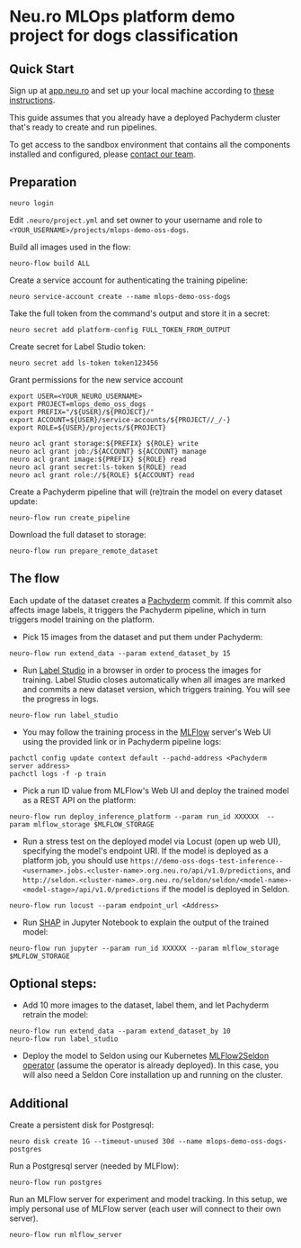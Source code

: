 # Neu.ro MLOps platform demo project for dogs classification

## Quick Start

Sign up at [app.neu.ro](https://app.neu.ro) and set up your local machine according
to [these instructions](https://docs.neu.ro/getting-started#installing-the-cli).

This guide assumes that you already have a deployed Pachyderm cluster that's ready to create and run pipelines.

To get access to the sandbox environment that contains all the components installed and configured,
please [contact our team](team@neu.ro).

## Preparation

```shell
neuro login
```

Edit `.neuro/project.yml` and set owner to your username and role to `<YOUR_USERNAME>/projects/mlops-demo-oss-dogs`.

Build all images used in the flow:

```shell
neuro-flow build ALL
```

Create a service account for authenticating the training pipeline:

```shell
neuro service-account create --name mlops-demo-oss-dogs
```

Take the full token from the command's output and store it in a secret:

```shell
neuro secret add platform-config FULL_TOKEN_FROM_OUTPUT
```

Create secret for Label Studio token:

```shell
neuro secret add ls-token token123456
```

Grant permissions for the new service account

```shell
export USER=<YOUR_NEURO_USERNAME>
export PROJECT=mlops_demo_oss_dogs
export PREFIX="/${USER}/${PROJECT}/"
export ACCOUNT=${USER}/service-accounts/${PROJECT//_/-}
export ROLE=${USER}/projects/${PROJECT}

neuro acl grant storage:${PREFIX} ${ROLE} write
neuro acl grant job:/${ACCOUNT} ${ACCOUNT} manage
neuro acl grant image:${PREFIX} ${ROLE} read 
neuro acl grant secret:ls-token ${ROLE} read
neuro acl grant role://${ROLE} ${ACCOUNT} read
```

Create a Pachyderm pipeline that will (re)train the model on every dataset update:

```shell
neuro-flow run create_pipeline
```

Download the full dataset to storage:

```shell
neuro-flow run prepare_remote_dataset
```

## The flow

Each update of the dataset creates a [Pachyderm](https://www.pachyderm.com/) commit. If this commit also affects image
labels, it triggers the Pachyderm pipeline, which in turn triggers model training on the platform.

- Pick 15 images from the dataset and put them under Pachyderm:

```shell
neuro-flow run extend_data --param extend_dataset_by 15
```

- Run [Label Studio](https://labelstud.io/) in a browser in order to process the images for training. Label Studio
  closes automatically when all images are marked and commits a new dataset version, which triggers training. You will
  see the progress in logs.

```shell
neuro-flow run label_studio
```

- You may follow the training process in the [MLFlow](https://www.mlflow.org/) server's Web UI using the provided link
  or in Pachyderm pipeline logs:

```shell
pachctl config update context default --pachd-address <Pachyderm server address>
pachctl logs -f -p train 
```

- Pick a run ID value from MLFlow's Web UI and deploy the trained model as a REST API on the platform:

```shell
neuro-flow run deploy_inference_platform --param run_id XXXXXX  --param mlflow_storage $MLFLOW_STORAGE
```

- Run a stress test on the deployed model via Locust (open up web UI), specifying the model's endpoint URI. If the model
  is deployed as a platform job, you should
  use `https://demo-oss-dogs-test-inference--<username>.jobs.<cluster-name>.org.neu.ro/api/v1.0/predictions`,
  and `http://seldon.<cluster-name>.org.neu.ro/seldon/seldon/<model-name>-<model-stage>/api/v1.0/predictions` if the
  model is deployed in Seldon.

```shell
neuro-flow run locust --param endpoint_url <Address>
```

- Run [SHAP](https://shap.readthedocs.io/en/latest/index.html) in Jupyter Notebook to explain the output of the trained
  model:

```shell
neuro-flow run jupyter --param run_id XXXXXX --param mlflow_storage $MLFLOW_STORAGE
```

## Optional steps:

- Add 10 more images to the dataset, label them, and let Pachyderm retrain the model:

```shell
neuro-flow run extend_data --param extend_dataset_by 10
neuro-flow run label_studio
```

- Deploy the model to Seldon using our
  Kubernetes [MLFlow2Seldon operator](https://github.com/neuro-inc/mlops-k8s-mlflow2seldon) (assume the operator is
  already deployed). In this case, you will also need a Seldon Core installation up and running on the cluster.

## Additional

Create a persistent disk for Postgresql:

```shell
neuro disk create 1G --timeout-unused 30d --name mlops-demo-oss-dogs-postgres
```

Run a Postgresql server (needed by MLFlow):

```shell
neuro-flow run postgres
```

Run an MLFlow server for experiment and model tracking. In this setup, we imply personal use of MLFlow server (each user
will connect to their own server).

```shell
neuro-flow run mlflow_server
```
